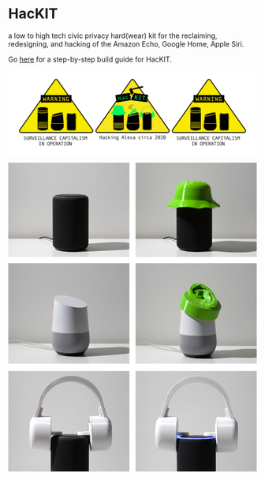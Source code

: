 # HacKIT
a low to high tech civic privacy hard(wear) kit for the reclaiming, redesigning, and hacking of the Amazon Echo, Google Home, Apple Siri.

Go [here](https://www.instructables.com/id/HacKIT-a-Civic-Privacy-Hardwear-Kit-for-Hacking-Al/) for a step-by-step build guide for HacKIT.

![GitHub Logo](/Project_Logo.png)

![GitHub Logo](/HacKIT.jpg)
